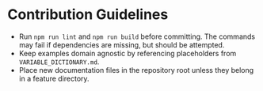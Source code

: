 # Contribution Guidelines

- Run `npm run lint` and `npm run build` before committing. The commands may fail
  if dependencies are missing, but should be attempted.
- Keep examples domain agnostic by referencing placeholders from
  `VARIABLE_DICTIONARY.md`.
- Place new documentation files in the repository root unless they belong in a
  feature directory.

